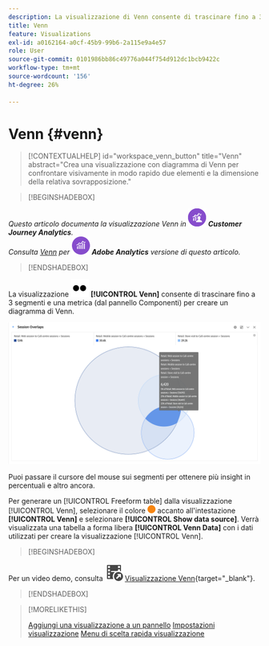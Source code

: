```yaml
---
description: La visualizzazione di Venn consente di trascinare fino a 3 segmenti (da Componenti) e una metrica per creare un diagramma di Venn.
title: Venn
feature: Visualizations
exl-id: a0162164-a0cf-45b9-99b6-2a115e9a4e57
role: User
source-git-commit: 0101986bb86c49776a044f754d912dc1bcb9422c
workflow-type: tm+mt
source-wordcount: '156'
ht-degree: 26%

---
```


# Venn {#venn}

<!-- markdownlint-disable MD034 -->

>[!CONTEXTUALHELP]
>id="workspace_venn_button"
>title="Venn"
>abstract="Crea una visualizzazione con diagramma di Venn per confrontare visivamente in modo rapido due elementi e la dimensione della relativa sovrapposizione."

<!-- markdownlint-enable MD034 -->


>[!BEGINSHADEBOX]

_Questo articolo documenta la visualizzazione Venn in_ ![CustomerJourneyAnalytics](/help/assets/icons/CustomerJourneyAnalytics.svg) _**Customer Journey Analytics**._<br/>_Consulta [Venn](https://experienceleague.adobe.com/en/docs/analytics/analyze/analysis-workspace/visualizations/venn) per_ ![AdobeAnalytics](/help/assets/icons/AdobeAnalytics.svg) _**Adobe Analytics** versione di questo articolo._

>[!ENDSHADEBOX]


La visualizzazione ![Tipo](/help/assets/icons/TwoDots.svg) **[!UICONTROL Venn]** consente di trascinare fino a 3 segmenti e una metrica (dal pannello Componenti) per creare un diagramma di Venn.

![Visualizzazione Venn che include tre segmenti.](assets/venn.png)

Puoi passare il cursore del mouse sui segmenti per ottenere più insight in percentuali e altro ancora.

Per generare un [!UICONTROL Freeform table] dalla visualizzazione [!UICONTROL Venn], selezionare il colore ![StatusOrange](/help/assets/icons/StatusOrange.svg) accanto all&#39;intestazione **[!UICONTROL Venn]** e selezionare **[!UICONTROL Show data source]**. Verrà visualizzata una tabella a forma libera **[!UICONTROL Venn Data]** con i dati utilizzati per creare la visualizzazione [!UICONTROL Venn].

<!--
To normalize the Venn diagram (take the size out of it), go select ![Setting](/help/assets/icons/Setting.svg) and select **[!UICONTROL Normalization]**.

![Visualization Settings option for Visualization type: Venn diagram.](assets/normalization.png)

-->


>[!BEGINSHADEBOX]

Per un video demo, consulta ![VideoCheckedOut](/help/assets/icons/VideoCheckedOut.svg) [Visualizzazione Venn](https://video.tv.adobe.com/v/335798/?quality=12&learn=on){target="_blank"}.

>[!ENDSHADEBOX]


>[!MORELIKETHIS]
>
>[Aggiungi una visualizzazione a un pannello](/help/analysis-workspace/visualizations/freeform-analysis-visualizations.md#add-visualizations-to-a-panel)
>[Impostazioni visualizzazione](/help/analysis-workspace/visualizations/freeform-analysis-visualizations.md#settings)
>[Menu di scelta rapida visualizzazione](/help/analysis-workspace/visualizations/freeform-analysis-visualizations.md#context-menu)
>

